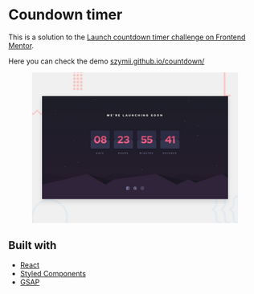 # Coundown timer

This is a solution to the [Launch countdown timer challenge on Frontend Mentor](https://www.frontendmentor.io/challenges/launch-countdown-timer-N0XkGfyz-).

Here you can check the demo [szymii.github.io/countdown/](https://szymii.github.io/countdown/)

<p align="center">
  <img src="./src/assets/images/preview.png" height="300" >
</p>

## Built with

- [React](https://reactjs.org/)
- [Styled Components](https://styled-components.com/)
- [GSAP](https://greensock.com/gsap/)
